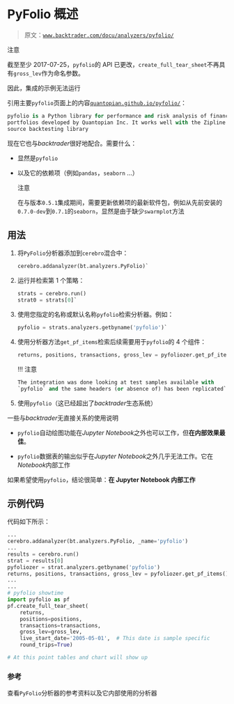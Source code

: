 # PyFolio 概述

> 原文：[`www.backtrader.com/docu/analyzers/pyfolio/`](https://www.backtrader.com/docu/analyzers/pyfolio/)

注意

截至至少 2017-07-25，`pyfolio`的 API 已更改，`create_full_tear_sheet`不再具有`gross_lev`作为命名参数。

因此，集成的示例无法运行

引用主要`pyfolio`页面上的内容[`quantopian.github.io/pyfolio/`](http://quantopian.github.io/pyfolio/)：

```py
pyfolio is a Python library for performance and risk analysis of financial
portfolios developed by Quantopian Inc. It works well with the Zipline open
source backtesting library
```

现在它也与*backtrader*很好地配合。需要什么：

+   显然是`pyfolio`

+   以及它的依赖项（例如`pandas`，`seaborn` …）

    注意

    在与版本`0.5.1`集成期间，需要更新依赖项的最新软件包，例如从先前安装的`0.7.0-dev`到`0.7.1`的`seaborn`，显然是由于缺少`swarmplot`方法

## 用法

1.  将`PyFolio`分析器添加到`cerebro`混合中：

    ```py
    cerebro.addanalyzer(bt.analyzers.PyFolio)` 
    ```

1.  运行并检索第 1 个策略：

    ```py
    strats = cerebro.run()
    strat0 = strats[0]` 
    ```

1.  使用您指定的名称或默认名称`pyfolio`检索分析器。例如：

    ```py
    pyfolio = strats.analyzers.getbyname('pyfolio')` 
    ```

1.  使用分析器方法`get_pf_items`检索后续需要用于`pyfolio`的 4 个组件：

    ```py
    returns, positions, transactions, gross_lev = pyfoliozer.get_pf_items()` 
    ```

    !!! 注意

    ```py
    The integration was done looking at test samples available with
    `pyfolio` and the same headers (or absence of) has been replicated` 
    ```

1.  使用`pyfolio`（这已经超出了*backtrader*生态系统）

一些与*backtrader*无直接关系的使用说明

+   `pyfolio`自动绘图功能在*Jupyter Notebook*之外也可以工作，但**在内部效果最佳**。

+   `pyfolio`数据表的输出似乎在*Jupyter Notebook*之外几乎无法工作。它在*Notebook*内部工作

如果希望使用`pyfolio`，结论很简单：**在 Jupyter Notebook 内部工作**

## 示例代码

代码如下所示：

```py
...
cerebro.addanalyzer(bt.analyzers.PyFolio, _name='pyfolio')
...
results = cerebro.run()
strat = results[0]
pyfoliozer = strat.analyzers.getbyname('pyfolio')
returns, positions, transactions, gross_lev = pyfoliozer.get_pf_items()
...
...
# pyfolio showtime
import pyfolio as pf
pf.create_full_tear_sheet(
    returns,
    positions=positions,
    transactions=transactions,
    gross_lev=gross_lev,
    live_start_date='2005-05-01',  # This date is sample specific
    round_trips=True)

# At this point tables and chart will show up
```

### 参考

查看`PyFolio`分析器的参考资料以及它内部使用的分析器
